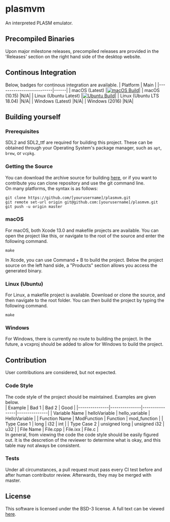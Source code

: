 # plasmvm
An interpreted PLASM emulator.

## Precompiled Binaries
Upon major milestone releases, precompiled releases are provided in the 'Releases' section on the right hand side of the desktop website.

## Continous Integration
Below, badges for continous integration are available.
| Platform                 | Main |
|--------------------------|------|
| macOS (Latest)           |[![macOS Build](https://github.com/noahw2021/plasmvm/actions/workflows/c-macos.yml/badge.svg)](https://github.com/noahw2021/plasmvm/actions/workflows/c-macos.yml)|
| macOS (10.15)            |N/A|
| Linux (Ubuntu Latest)    |[![Ubuntu Build](https://github.com/noahw2021/plasmvm/actions/workflows/c-ubuntu.yml/badge.svg)](https://github.com/noahw2021/plasmvm/actions/workflows/c-ubuntu.yml)|
| Linux (Ubuntu LTS 18.04) |N/A|
| Windows (Latest)         |N/A|
| Windows (2016)           |N/A|

## Building yourself
### Prerequisites
SDL2 and SDL2_ttf are required for building this project. These can be obtained through your Operating System's package manager, such as `apt`, `brew`, or `vcpkg`.
### Getting the Source
You can download the archive source for building [here](https://github.com/noahw2021/plasmvm/archive/refs/heads/main.zip), or if you want to contribute you can clone repository and use the git command line.<br>On many platforms, the syntax is as follows:
```
git clone https://github.com/[yourusername]/plasmvm.git
git remote set-url origin git@github.com:[yourusername]/plasmvm.git
git push -u origin master
```
### macOS
For macOS, both Xcode 13.0 and makefile projects are available. You can open the project like this, or navigate to the root of the source and enter the following command.
```
make
````
In Xcode, you can use Command + B to build the project. Below the project source on the left hand side, a "Products" section allows you access the generated binary.

### Linux (Ubuntu)
For Linux, a makefile project is available. Download or clone the source, and then navigate to the root folder. You can then build the project by typing the following command.
```
make
```
### Windows
For Windows, there is currently no route to building the project. In the future, a vcxproj should be added to allow for Windows to build the project.

## Contribution
User contributions are considered, but not expected.
### Code Style
The code style of the project should be maintained. Examples are given below.
<br>
| Example       | Bad 1         | Bad 2          | Good          |
|---------------|---------------|----------------|---------------|
| Variable Name | helloVariable | hello_variable | HelloVariable |
| Function Name | ModFunction   | Function       | mod_function  |
| Type Case 1   | long          | i32            | int           |
| Type Case 2   | unsigned long | unsigned i32   | u32           |
| File Name     | File.cpp      | File.ixx       | File.c        |
<br>
In general, from viewing the code the code style should be easily figured out. It is the descretion of the reviewer to determine what is okay, and this table may not always be consistent.

### Tests
Under all circumstances, a pull request must pass every CI test before and after human contributor review. Afterwards, they may be merged with master.

## License
This software is licensed under the BSD-3 license. A full text can be viewed [here](LICENSE).
